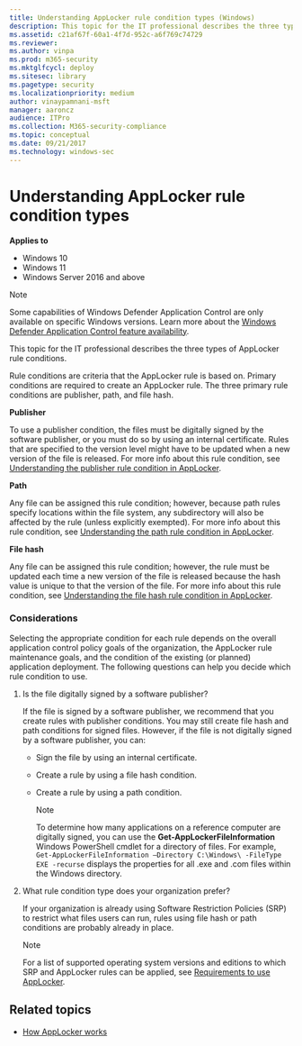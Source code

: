 ```yaml
---
title: Understanding AppLocker rule condition types (Windows)
description: This topic for the IT professional describes the three types of AppLocker rule conditions.
ms.assetid: c21af67f-60a1-4f7d-952c-a6f769c74729
ms.reviewer: 
ms.author: vinpa
ms.prod: m365-security
ms.mktglfcycl: deploy
ms.sitesec: library
ms.pagetype: security
ms.localizationpriority: medium
author: vinaypamnani-msft
manager: aaroncz
audience: ITPro
ms.collection: M365-security-compliance
ms.topic: conceptual
ms.date: 09/21/2017
ms.technology: windows-sec
---
```


# Understanding AppLocker rule condition types

**Applies to**

- Windows 10
- Windows 11
- Windows Server 2016 and above

>[!NOTE]
>Some capabilities of Windows Defender Application Control are only available on specific Windows versions. Learn more about the [Windows Defender Application Control feature availability](/windows/security/threat-protection/windows-defender-application-control/feature-availability).

This topic for the IT professional describes the three types of AppLocker rule conditions.

Rule conditions are criteria that the AppLocker rule is based on. Primary conditions are required to create an AppLocker rule. The three primary rule conditions are publisher, path, and file hash.

**Publisher**

To use a publisher condition, the files must be digitally signed by the software publisher, or you must do so by using an internal certificate. Rules that are specified to the version level might have to be updated when a new version of the file is released. For more info about this rule condition, see [Understanding the publisher rule condition in AppLocker](understanding-the-publisher-rule-condition-in-applocker.md).

**Path**

Any file can be assigned this rule condition; however, because path rules specify locations within the file system, any subdirectory will also be affected by the rule (unless explicitly exempted). For more info about this rule condition, see [Understanding the path rule condition in AppLocker](understanding-the-path-rule-condition-in-applocker.md).

**File hash**

Any file can be assigned this rule condition; however, the rule must be updated each time a new version of the file is released because the hash value is unique to that the version of the file. For more info about this rule condition, see [Understanding the file hash rule condition in AppLocker](understanding-the-file-hash-rule-condition-in-applocker.md).

### Considerations

Selecting the appropriate condition for each rule depends on the overall application control policy goals of the organization, the AppLocker rule maintenance goals, and the condition of the existing (or planned) application deployment. The following questions can help you decide which rule condition to use.

1.  Is the file digitally signed by a software publisher?

    If the file is signed by a software publisher, we recommend that you create rules with publisher conditions. You may still create file hash and path conditions for signed files. However, if the file is not digitally signed by a software publisher, you can:

    -   Sign the file by using an internal certificate.
    -   Create a rule by using a file hash condition.
    -   Create a rule by using a path condition.
    
        > [!NOTE]
        > To determine how many applications on a reference computer are digitally signed, you can use the **Get-AppLockerFileInformation** Windows PowerShell cmdlet for a directory of files. For example, 
        `Get-AppLockerFileInformation –Directory C:\Windows\ -FileType EXE -recurse` displays the properties for all .exe and .com files within the Windows directory.
         
2.  What rule condition type does your organization prefer?
    
    If your organization is already using Software Restriction Policies (SRP) to restrict what files users can run, rules using file hash or path conditions are probably already in place.
    
    > [!NOTE]
    > For a list of supported operating system versions and editions to which SRP and AppLocker rules can be applied, see [Requirements to use AppLocker](requirements-to-use-applocker.md).
     
## Related topics

- [How AppLocker works](how-applocker-works-techref.md)
